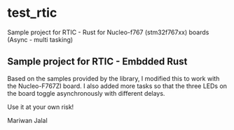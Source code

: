 # test_rtic
Sample project for RTIC - Rust for Nucleo-f767 (stm32f767xx) boards (Async - multi tasking)


## Sample project for RTIC - Embdded Rust
Based on the samples provided by the library, I modified this to work with the Nucleo-F767ZI board. I also added more tasks so that the three LEDs on the board toggle asynchronously with different delays.

Use it at your own risk!

Mariwan Jalal